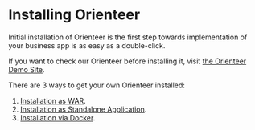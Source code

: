 # Installing Orienteer

Initial installation of Orienteer is the first step towards implementation of your business app is as easy as a double-click.

If you want to check our Orienteer before installing it, visit [the Orienteer Demo Site](http://demo.orienteer.org).

There are 3 ways to get your own Orienteer installed:

1. [Installation as WAR](installation_as_war.md).
2. [Installation as Standalone Application](installation_as_standalone_application.md).
3. [Installation via Docker](installation_via_docker.md).

